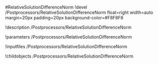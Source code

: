 <!-- MOOSE Object Documentation Stub: Remove this when content is added. -->
#RelativeSolutionDifferenceNorm
!devel /Postprocessors/RelativeSolutionDifferenceNorm float=right width=auto margin=20px padding=20px background-color=#F8F8F8

!description /Postprocessors/RelativeSolutionDifferenceNorm

!parameters /Postprocessors/RelativeSolutionDifferenceNorm

!inputfiles /Postprocessors/RelativeSolutionDifferenceNorm

!childobjects /Postprocessors/RelativeSolutionDifferenceNorm
